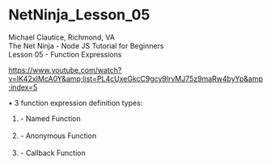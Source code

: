 # NetNinja_Lesson_05
Michael Clautice, Richmond, VA<br>
The Net Ninja - Node JS Tutorial for Beginners<br> 
Lesson 05 - Function Expressions  

https://www.youtube.com/watch?v=lK42xIMcA0Y&amp;list=PL4cUxeGkcC9gcy9lrvMJ75z9maRw4byYp&amp;index=5  

• 3 function expression definition types:<br> 
<ol>
    <li>- Named Function</li><br>
    <li>- Anonymous Function</li><br>
    <li>- Callback Function</li>
</ol>
